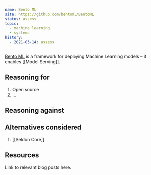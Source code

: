 ```yaml
---
name: Bento ML
site: https://github.com/bentoml/BentoML
status: assess
topic:
  - machine learning
  - systems
history:
  - 2021-03-14: assess
---
```


[Bento ML](https://github.com/bentoml/BentoML) is a framework for deploying Machine Learning models – it enables [[Model Serving]].

## Reasoning for

1. Open source
2. ...

## Reasoning against

## Alternatives considered

1. [[Seldon Core]]

## Resources

Link to relevant blog posts here.
